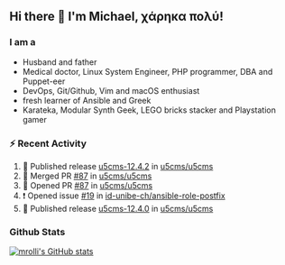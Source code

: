 ## Hi there 👋 I'm Michael, χάρηκα πολύ!

<!--
**mrolli/mrolli** is a ✨ _special_ ✨ repository because its `README.md` (this file) appears on your GitHub profile.

Here are some ideas to get you started:

- 🔭 I’m currently working on ...
- 🌱 I’m currently learning ...
- 👯 I’m looking to collaborate on ...
- 🤔 I’m looking for help with ...
- 💬 Ask me about ...
- 📫 How to reach me: ...
- 😄 Pronouns: ...
- ⚡ Fun fact: ...
-->

### I am a
- Husband and father
- Medical doctor, Linux System Engineer, PHP programmer, DBA and Puppet-eer
- DevOps, Git/Github, Vim and macOS enthusiast
- fresh learner of Ansible and Greek
- Karateka, Modular Synth Geek, LEGO bricks stacker and Playstation gamer 

### :zap: Recent Activity

<!--START_SECTION:activity-->
1. 🚀 Published release [u5cms-12.4.2](https://github.com/u5cms/u5cms/releases/tag/v12.4.2) in [u5cms/u5cms](https://github.com/u5cms/u5cms)
2. 🎉 Merged PR [#87](https://github.com/u5cms/u5cms/pull/87) in [u5cms/u5cms](https://github.com/u5cms/u5cms)
3. 💪 Opened PR [#87](https://github.com/u5cms/u5cms/pull/87) in [u5cms/u5cms](https://github.com/u5cms/u5cms)
4. ❗ Opened issue [#19](https://github.com/id-unibe-ch/ansible-role-postfix/issues/19) in [id-unibe-ch/ansible-role-postfix](https://github.com/id-unibe-ch/ansible-role-postfix)
5. 🚀 Published release [u5cms-12.4.0](https://github.com/u5cms/u5cms/releases/tag/v12.4.0) in [u5cms/u5cms](https://github.com/u5cms/u5cms)
<!--END_SECTION:activity-->

### Github Stats
[![mrolli's GitHub stats](https://github-readme-stats.vercel.app/api?username=mrolli&count_private=true&show_icons=true&theme=transparent)](https://github.com/anuraghazra/github-readme-stats)  
<!-- [![mrolli's Top Langs](https://github-readme-stats.vercel.app/api/top-langs/?username=mrolli&count_private=true&theme=onedark&hide=c%2B%2B,c,html,cmake,makefile&layout=compact)](https://github.com/anuraghazra/github-readme-stats) -->
